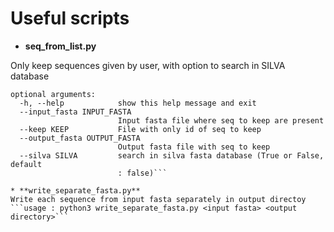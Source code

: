 # Useful scripts 

* **seq_from_list.py** 

Only keep sequences given by user, with option to search in SILVA database 
```usage: python3 seq_from_list.py [-h] [--input_fasta INPUT_FASTA] [--keep KEEP] [--output_fasta OUTPUT_FASTA] [--silva SILVA]
optional arguments:
  -h, --help            show this help message and exit
  --input_fasta INPUT_FASTA
                        Input fasta file where seq to keep are present
  --keep KEEP           File with only id of seq to keep
  --output_fasta OUTPUT_FASTA
                        Output fasta file with seq to keep
  --silva SILVA         search in silva fasta database (True or False, default
                        : false)```
                        
* **write_separate_fasta.py**
Write each sequence from input fasta separately in output directoy 
```usage : python3 write_separate_fasta.py <input fasta> <output directory>```
                        
